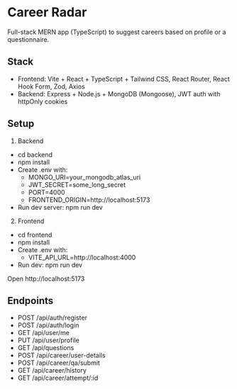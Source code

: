 # Career Radar

Full-stack MERN app (TypeScript) to suggest careers based on profile or a questionnaire.

## Stack
- Frontend: Vite + React + TypeScript + Tailwind CSS, React Router, React Hook Form, Zod, Axios
- Backend: Express + Node.js + MongoDB (Mongoose), JWT auth with httpOnly cookies

## Setup

1) Backend
- cd backend
- npm install
- Create .env with:
  - MONGO_URI=your_mongodb_atlas_uri
  - JWT_SECRET=some_long_secret
  - PORT=4000
  - FRONTEND_ORIGIN=http://localhost:5173
- Run dev server: npm run dev

2) Frontend
- cd frontend
- npm install
- Create .env with:
  - VITE_API_URL=http://localhost:4000
- Run dev: npm run dev

Open http://localhost:5173

## Endpoints
- POST /api/auth/register
- POST /api/auth/login
- GET /api/user/me
- PUT /api/user/profile
- GET /api/questions
- POST /api/career/user-details
- POST /api/career/qa/submit
- GET /api/career/history
- GET /api/career/attempt/:id
